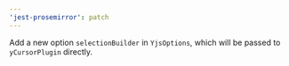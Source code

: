 ```yaml
---
'jest-prosemirror': patch
---
```


Add a new option `selectionBuilder` in `YjsOptions`, which will be passed to `yCursorPlugin` directly.
